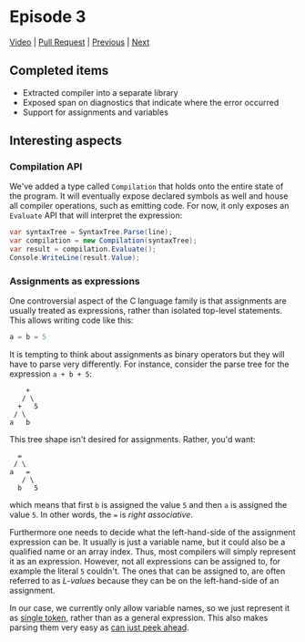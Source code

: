 # Episode 3

[Video](https://www.youtube.com/watch?v=61dLQNgd9o8&list=PLRAdsfhKI4OWNOSfS7EUu5GRAVmze1t2y&index=3) |
[Pull Request](https://github.com/terrajobst/minsk/pull/7) |
[Previous](episode-02.md) |
[Next](episode-04.md)

## Completed items

* Extracted compiler into a separate library
* Exposed span on diagnostics that indicate where the error occurred
* Support for assignments and variables

## Interesting aspects

### Compilation API

We've added a type called `Compilation` that holds onto the entire state of the
program. It will eventually expose declared symbols as well and house all
compiler operations, such as emitting code. For now, it only exposes an
`Evaluate` API that will interpret the expression:

```C#
var syntaxTree = SyntaxTree.Parse(line);
var compilation = new Compilation(syntaxTree);
var result = compilation.Evaluate();
Console.WriteLine(result.Value);
```

### Assignments as expressions

One controversial aspect of the C language family is that assignments are
usually treated as expressions, rather than isolated top-level statements. This
allows writing code like this:

```C#
a = b = 5
```

It is tempting to think about assignments as binary operators but they will have
to parse very differently. For instance, consider the parse tree for the
expression `a + b + 5`:

```
    +
   / \
  +   5
 / \
a   b
```

This tree shape isn't desired for assignments. Rather, you'd want:

```
  =
 / \
a   =
   / \
  b   5
```

which means that first `b` is assigned the value `5` and then `a` is assigned
the value `5`. In other words, the `=` is *right associative*.

Furthermore one needs to decide what the left-hand-side of the assignment
expression can be. It usually is just a variable name, but it could also be a
qualified name or an array index. Thus, most compilers will simply represent it
as an expression. However, not all expressions can be assigned to, for example
the literal `5` couldn't. The ones that can be assigned to, are often referred
to as *L-values* because they can be on the left-hand-side of an assignment.

In our case, we currently only allow variable names, so we just represent it as
[single token][token], rather than as a general expression. This also makes
parsing them very easy as [can just peek ahead][peek].

[token]: https://github.com/terrajobst/minsk/blob/9f5d7b60be92a50ff2618ca0c534ae645c694c65/Minsk/CodeAnalysis/Syntax/AssignmentExpressionSyntax.cs#L15
[peek]: https://github.com/terrajobst/minsk/blob/9f5d7b60be92a50ff2618ca0c534ae645c694c65/Minsk/CodeAnalysis/Syntax/Parser.cs#L74-L86